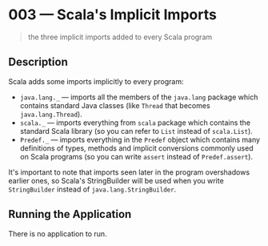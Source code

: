 # 003 &mdash; Scala's Implicit Imports
> the three implicit imports added to every Scala program

## Description
Scala adds some imports implicitly to every program:
+ `java.lang._` &mdash; imports all the members of the `java.lang` package which contains standard Java classes (like `Thread` that becomes `java.lang.Thread`).
+ `scala._` &mdash; imports everything from `scala` package which contains the standard Scala library (so you can refer to `List` instead of `scala.List`).
+ `Predef._` &mdash; imports everything in the `Predef` object which contains many definitions of types, methods and implicit conversions commonly used on Scala programs (so you can write `assert` instead of `Predef.assert`).

It's important to note that imports seen later in the program overshadows earlier ones, so Scala's StringBuilder will  be used when you write `StringBuilder` instead of `java.lang.StringBuilder`.

## Running the Application
There is no application to run.